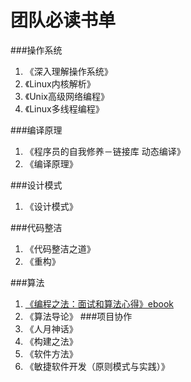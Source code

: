 # 团队必读书单

###操作系统
1.  《深入理解操作系统》
2.  《Linux内核解析》
3.  《Unix高级网络编程》
4.  《Linux多线程编程》

###编译原理
 1. 《程序员的自我修养－链接库 动态编译》
 2. 《编译原理》
 
###设计模式
1. 《设计模式》

###代码整洁
1. 《代码整洁之道》
2. 《重构》

###算法
1. [《编程之法：面试和算法心得》ebook](https://github.com/julycoding/The-Art-Of-Programming-By-July)
2. 《算法导论》
###项目协作
1. 《人月神话》
2. 《构建之法》
3. 《软件方法》
4. 《敏捷软件开发（原则模式与实践）》


